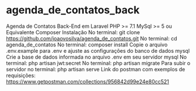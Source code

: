 # agenda_de_contatos_back
Agenda de Contatos Back-End em Laravel PHP >= 7.1 MySql >= 5 ou Equivalente Composer  Instalação No terminal: git clone https://github.com/joaovosilva/agenda_de_contatos.git  No terminal: cd agenda_de_contatos  No terminal: composer install  Copie o arquivo .env.example para .env e ajuste as configurações do banco de dados mysql  Crie a base de dados informada no arquivo .env em seu servidor mysql  No terminal: php artisan jwt:secret  No terminal: php artisan migrate  Para subir o servidor no terminal: php artisan serve  Link do postman com exemplos de requisições: https://www.getpostman.com/collections/956842d99e24e80cc521
